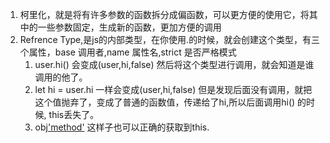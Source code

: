 
1. 柯里化，就是将有许多参数的函数拆分成偏函数，可以更方便的使用它，将其中的一些参数固定，生成新的函数，更加方便的调用
2. Refrence Type,是js的内部类型，在你使用.的时候，就会创建这个类型，有三个属性，base 调用者,name 属性名,strict 是否严格模式
   1. user.hi()  会变成(user,hi,false) 然后将这个类型进行调用，就会知道是谁调用的他了。
   2. let hi = user.hi  一样会变成(user,hi,false) 但是发现后面没有调用，就把这个值抛弃了，变成了普通的函数值，传递给了hi,所以后面调用hi() 的时候, this丢失了。
   3. obj['method']() 这样子也可以正确的获取到this.


